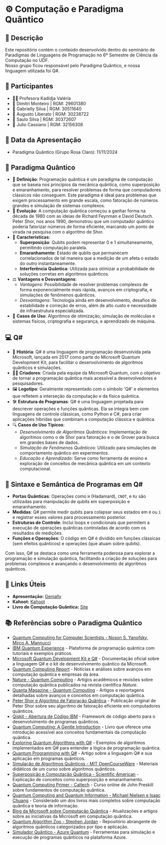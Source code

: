 # ⚙️ Computação e Paradigma Quântico

## 📜 Descrição
Este repositório contém o conteúdo desenvolvido dentro do seminário de Paradigmas de Linguagens de Programação no 6º Semestre de Ciência da Computação no UDF.  
Nosso grupo ficou responsável pelo Paradigma Quântico, e nossa linguagem utilizada foi Q#.

## 👥 Participantes
- 👩‍🏫 Profesora Kadidja Valéria
- 👤 Dimitri Monteiro | RGM: 29601380
- 👤 Gabrielly Silva | RGM: 30511640
- 👤 Augusto Liberato | RGM: 30238722
- 👤 Saulo Silva | RGM: 30372607
- 👤 Julio Cassiano | RGM: 32156308

## 📅 Data da Apresentação
- Paradigma Quântico (Grupo Rosa Claro): 11/11/2024

## 📘 Paradigma Quântico
- 📖 **Definição**: Programação quântica é um paradigma de computação que se baseia nos princípios da mecânica quântica, como superposição e emaranhamento, para resolver problemas de forma que computadores clássicos não conseguem. Este paradigma é ideal para problemas que exigem processamento em grande escala, como fatoração de números grandes e simulação de sistemas complexos.
- 🔄 **Evolução**: A computação quântica começou a ganhar forma na década de 1980 com as ideias de Richard Feynman e David Deutsch. Peter Shor, nos anos 1990, demonstrou que um computador quântico poderia fatorizar números de forma eficiente, marcando um ponto de virada na pesquisa com o algoritmo de Shor.
- 🔑 **Características**:
    - **Superposição**: Qubits podem representar 0 e 1 simultaneamente, permitindo computação paralela.
    - **Emaranhamento**: Estado de qubits que permanecem correlacionados de tal maneira que a medição de um afeta o estado do outro instantaneamente.
    - **Interferência Quântica**: Utilizada para otimizar a probabilidade de soluções corretas em algoritmos quânticos.
- ⚖️ **Vantagens e Desvantagens**:
    - *Vantagens*: Possibilidade de resolver problemas complexos de forma exponencialmente mais rápida, avanços em criptografia, e simulações de fenômenos quânticos.
    - *Desvantagens*: Tecnologia ainda em desenvolvimento, desafios de estabilidade e correção de erros, além de alto custo e necessidade de infraestrutura especializada.
- 📌 **Casos de Uso**: Algoritmos de otimização, simulação de moléculas e sistemas físicos, criptografia e segurança, e aprendizado de máquina.

## 💻 Q#
- 📜 **História**: Q# é uma linguagem de programação desenvolvida pela Microsoft, lançada em 2017 como parte do Microsoft Quantum Development Kit, para facilitar o desenvolvimento de algoritmos quânticos e simulações.
- 👨‍🔬 **Criadores**: Criada pela equipe da Microsoft Quantum, com o objetivo de tornar a programação quântica mais acessível a desenvolvedores e pesquisadores.
- 🖼️ **Logotipo**: Geralmente representado com o símbolo 'Q#' e elementos que refletem a interseção da computação e da física quântica.
- 🛠️ **Estrutura de Programas**: Q# é uma linguagem projetada para descrever operações e funções quânticas. Ela se integra bem com linguagens de controle clássicas, como Python e C#, para criar aplicações híbridas que combinam a computação clássica e quântica.
- 🔍 **Casos de Uso Típicos**:
    - *Desenvolvimento de Algoritmos Quânticos*: Implementação de algoritmos como o de Shor para fatoração e o de Grover para busca em grandes bases de dados.
    - *Simulação de Fenômenos Quânticos*: Utilizado para simulações de comportamento quântico em experimentos.
    - *Educação e Aprendizado*: Serve como ferramenta de ensino e exploração de conceitos de mecânica quântica em um contexto computacional.

## 📝 Sintaxe e Semântica de Programas em Q#
- **Portas Quânticas**: Operações como `H` (Hadamard), `CNOT`, e `Rz` são utilizadas para manipulação de qubits em superposição e emaranhamento.
- **Medidas**: Q# permite medir qubits para colapsar seus estados em `0` ou `1` e registrar esses valores para processamento posterior.
- **Estruturas de Controle**: Inclui loops e condicionais que permitem a execução de operações quânticas controladas de acordo com os resultados de medições.
- **Funções e Operações**: O código em Q# é dividido em funções clássicas (sem efeitos quânticos) e operações (que atuam sobre qubits).

Com isso, Q# se destaca como uma ferramenta poderosa para explorar a programação e simulação quântica, facilitando a criação de soluções para problemas complexos e avançando o desenvolvimento de algoritmos quânticos.

## 🔗 Links Úteis

- **Apresentação:** [Genially](https://view.genially.com/672d42046bbaf38bf84741da/presentation-computacao-quantica)
- **Kahoot:** [Kahoot](https://create.kahoot.it/share/haskell-e-paradigma-funcional/fdbaa161-a72e-4975-949f-c62c493b43f6)
- **Livro de Computação Quântica:** [Site](https://profmcruz.wordpress.com/wp-content/uploads/2017/08/quantum-computation-and-quantum-information-nielsen-chuang.pdf)

## 📚 Referências sobre o Paradigma Quântico
- [Quantum Computing for Computer Scientists - Noson S. Yanofsky, Mirco A. Mannucci](https://www.cambridge.org/core/books/quantum-computing-for-computer-scientists/0C0EDE7FC75AF9249A292317FC6C2D14)
- [IBM Quantum Experience](https://quantum-computing.ibm.com/) - Plataforma de programação quântica com tutoriais e exemplos práticos.
- [Microsoft Quantum Development Kit e Q#](https://learn.microsoft.com/en-us/azure/quantum/overview-what-is-qsharp-and-qdk) - Documentação oficial sobre a linguagem Q# e o kit de desenvolvimento quântico da Microsoft.
- [Quantum Computing Report](https://quantumcomputingreport.com/) - Notícias e análises sobre avanços em computação quântica e empresas da área.
- [Nature - Quantum Computing](https://www.nature.com/subjects/quantum-computing) - Artigos acadêmicos e revisões sobre computação quântica publicados na revista científica *Nature*.
- [Quanta Magazine - Quantum Computing](https://www.quantamagazine.org/tag/quantum-computing/) - Artigos e reportagens detalhadas sobre avanços e conceitos em computação quântica.
- [Peter Shor e Algoritmo de Fatoração Quântica](https://doi.org/10.1137/S0097539795293172) - Publicação original de Peter Shor sobre seu algoritmo de fatoração eficiente em computadores quânticos.
- [Qiskit - Abertura de Código IBM](https://qiskit.org/) - Framework de código aberto para o desenvolvimento de programas quânticos.
- [Quantum Computing: A Gentle Introduction](https://dl.acm.org/doi/10.5555/1207375) - Livro que oferece uma introdução acessível aos conceitos fundamentais da computação quântica.
- [Exploring Quantum Algorithms with Q#](https://learn.microsoft.com/en-us/samples/browse/?products=qsharp) - Exemplos de algoritmos implementados em Q# para entender a lógica de programação quântica.
- [Quantum Programming with Q#](https://arxiv.org/abs/1803.00652) - Artigo sobre a linguagem Q# e sua aplicação em programas quânticos.
- [Simulação de Algoritmos Quânticos - MIT OpenCourseWare](https://ocw.mit.edu/courses/electrical-engineering-and-computer-science/6-890-algorithms-for-quantum-computation-fall-2010/) - Materiais didáticos de um curso sobre algoritmos quânticos.
- [Superposição e Computação Quântica - Scientific American](https://www.scientificamerican.com/article/quantum-computing-explained/) - Explicação de conceitos como superposição e emaranhamento.
- [Quantum Computing Primer - Caltech](http://www.theory.caltech.edu/people/preskill/ph229/) - Curso online de John Preskill sobre fundamentos de computação quântica.
- [Quantum Computing and Quantum Information - Michael Nielsen e Isaac Chuang](https://www.cambridge.org/core/books/quantum-computation-and-quantum-information/3E5B4E6316B28C0D54E25AFBC5C8E889) - Considerado um dos livros mais completos sobre computação quântica e teoria de informação.
- [Blog da Microsoft sobre Computação Quântica](https://cloudblogs.microsoft.com/quantum/) - Atualizações e artigos sobre as iniciativas da Microsoft em computação quântica.
- [Quantum Algorithm Zoo - Stephen Jordan](https://quantumalgorithmzoo.org/) - Repositório abrangente de algoritmos quânticos categorizados por tipo e aplicação.
- [Simulador Quântico - Azure Quantum](https://azure.microsoft.com/en-us/products/quantum/) - Ferramentas para simulação e execução de programas quânticos na plataforma Azure.
